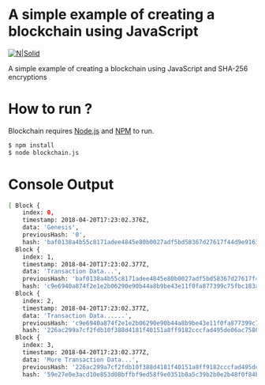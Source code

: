 # A simple example of creating a blockchain using JavaScript

[![N|Solid](https://sdtimes.com/wp-content/uploads/2015/10/1030.sdt-node.png)](https://nodejs.org/en/)

A simple example of creating a blockchain using JavaScript and SHA-256 encryptions 

# How to run ?

Blockchain requires [Node.js](https://nodejs.org/) and [NPM](https://www.npmjs.com/) to run.

```sh
$ npm install 
$ node blockchain.js
```  

# Console Output

```sh
[ Block {
    index: 0,
    timestamp: 2018-04-20T17:23:02.376Z,
    data: 'Genesis',
    previousHash: '0',
    hash: 'baf0138a4b55c8171adee4845e80b0027adf5bd58367d27617f44d9e9163075d' },
  Block {
    index: 1,
    timestamp: 2018-04-20T17:23:02.377Z,
    data: 'Transaction Data...',
    previousHash: 'baf0138a4b55c8171adee4845e80b0027adf5bd58367d27617f44d9e9163075d',
    hash: 'c9e6940a874f2e1e2b06290e90b44a8b9be43e11f0fa877399c75fbc183ac5b8' },
  Block {
    index: 2,
    timestamp: 2018-04-20T17:23:02.377Z,
    data: 'Transaction Data......',
    previousHash: 'c9e6940a874f2e1e2b06290e90b44a8b9be43e11f0fa877399c75fbc183ac5b8',
    hash: '226ac299a7cf2fdb10f388d4181f40151a8ff9182cccfad495de06ac7580c10f' },
  Block {
    index: 3,
    timestamp: 2018-04-20T17:23:02.377Z,
    data: 'More Transaction Data...',
    previousHash: '226ac299a7cf2fdb10f388d4181f40151a8ff9182cccfad495de06ac7580c10f',
    hash: '59e27e0e3acd10e853d08bffbf9ed58f9e0351b8a5c39b2b0e2b48f0f84b1caa' } ]
	
```

